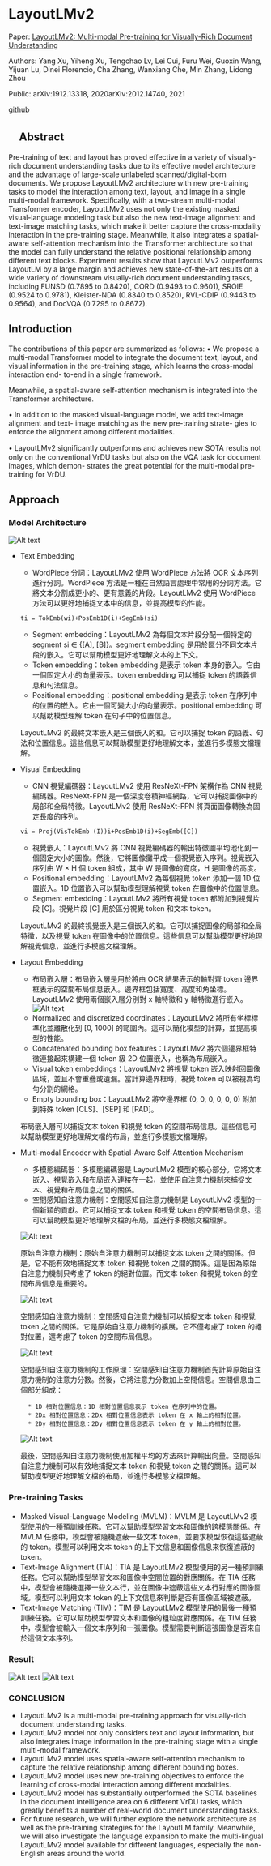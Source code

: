 # LayoutLMv2

Paper: [LayoutLMv2: Multi-modal Pre-training for Visually-Rich Document Understanding](https://aclanthology.org/2021.acl-long.201.pdf)

Authors: Yang Xu, Yiheng Xu, Tengchao Lv, Lei Cui, Furu Wei, Guoxin Wang, Yijuan Lu, Dinei Florencio, Cha Zhang, Wanxiang Che, Min Zhang, Lidong Zhou

Public: arXiv:1912.13318, 2020arXiv:2012.14740, 2021

[github](https://github.com/microsoft/unilm/tree/master/layoutlmv2)

## 　Abstract

Pre-training of text and layout has proved effective in a variety of visually-rich document understanding tasks due to its effective model architecture and the advantage of large-scale unlabeled scanned/digital-born documents. We propose LayoutLMv2 architecture with new pre-training tasks to model the interaction among text, layout, and image in a single multi-modal framework. Specifically, with a two-stream multi-modal Transformer encoder, LayoutLMv2 uses not only the existing masked visual-language modeling task but also the new text-image alignment and text-image matching tasks, which make it better capture the cross-modality interaction in the pre-training stage. Meanwhile, it also integrates a spatial-aware self-attention mechanism into the Transformer architecture so that the model can fully understand the relative positional relationship among different text blocks. Experiment results show that LayoutLMv2 outperforms LayoutLM by a large margin and achieves new state-of-the-art results on a wide variety of downstream visually-rich document understanding tasks, including FUNSD (0.7895 to 0.8420), CORD (0.9493 to 0.9601), SROIE (0.9524 to 0.9781), Kleister-NDA (0.8340 to 0.8520), RVL-CDIP (0.9443 to 0.9564), and DocVQA (0.7295 to 0.8672).

## Introduction
The contributions of this paper are summarized as follows: • We propose a multi-modal Transformer model to integrate the document text, layout, and visual information in the pre-training stage, which learns the cross-modal interaction end- to-end in a single framework. 

Meanwhile, a spatial-aware self-attention mechanism is integrated into the Transformer architecture. 

• In addition to the masked visual-language model, we add text-image alignment and text- image matching as the new pre-training strate- gies to enforce the alignment among different modalities. 

• LayoutLMv2 signiﬁcantly outperforms and achieves new SOTA results not only on the conventional VrDU tasks but also on the VQA task for document images, which demon- strates the great potential for the multi-modal pre-training for VrDU.

## Approach
### Model Architecture
![Alt text](./images/layoutlmv2_1architecture.png)
* Text Embedding
    * WordPiece 分詞：LayoutLMv2 使用 WordPiece 方法將 OCR 文本序列進行分詞。WordPiece 方法是一種在自然語言處理中常用的分詞方法。它將文本分割成更小的、更有意義的片段。LayoutLMv2 使用 WordPiece 方法可以更好地捕捉文本中的信息，並提高模型的性能。
    ```
    ti = TokEmb(wi)+PosEmb1D(i)+SegEmb(si)
    ```
    * Segment embedding：LayoutLMv2 為每個文本片段分配一個特定的 segment si ∈ {[A], [B]}。segment embedding 是用於區分不同文本片段的嵌入。它可以幫助模型更好地理解文本的上下文。
    * Token embedding：token embedding 是表示 token 本身的嵌入。它由一個固定大小的向量表示。token embedding 可以捕捉 token 的語義信息和句法信息。
    * Positional embedding：positional embedding 是表示 token 在序列中的位置的嵌入。它由一個可變大小的向量表示。positional embedding 可以幫助模型理解 token 在句子中的位置信息。

    LayoutLMv2 的最終文本嵌入是三個嵌入的和。它可以捕捉 token 的語義、句法和位置信息。這些信息可以幫助模型更好地理解文本，並進行多模態文檔理解。

* Visual Embedding
    * CNN 視覺編碼器：LayoutLMv2 使用 ResNeXt-FPN 架構作為 CNN 視覺編碼器。ResNeXt-FPN 是一個深度卷積神經網路，它可以捕捉圖像中的局部和全局特徵。LayoutLMv2 使用 ResNeXt-FPN 將頁面圖像轉換為固定長度的序列。
    ```
    vi = Proj(VisTokEmb (I))i+PosEmb1D(i)+SegEmb([C])
    ```
    * 視覺嵌入：LayoutLMv2 將 CNN 視覺編碼器的輸出特徵圖平均池化到一個固定大小的圖像。然後，它將圖像攤平成一個視覺嵌入序列。視覺嵌入序列由 W × H 個 token 組成，其中 W 是圖像的寬度，H 是圖像的高度。
    * Positional embedding：LayoutLMv2 為每個視覺 token 添加一個 1D 位置嵌入。1D 位置嵌入可以幫助模型理解視覺 token 在圖像中的位置信息。
    * Segment embedding：LayoutLMv2 將所有視覺 token 都附加到視覺片段 [C]。視覺片段 [C] 用於區分視覺 token 和文本 token。
    
    LayoutLMv2 的最終視覺嵌入是三個嵌入的和。它可以捕捉圖像的局部和全局特徵，以及視覺 token 在圖像中的位置信息。這些信息可以幫助模型更好地理解視覺信息，並進行多模態文檔理解。

* Layout Embedding
    * 布局嵌入層：布局嵌入層是用於將由 OCR 結果表示的軸對齊 token 邊界框表示的空間布局信息嵌入。邊界框包括寬度、高度和角坐標。LayoutLMv2 使用兩個嵌入層分別對 x 軸特徵和 y 軸特徵進行嵌入。
    ![Alt text](<./images/Layout Embedding.png>)
    * Normalized and discretized coordinates：LayoutLMv2 將所有坐標標準化並離散化到 [0, 1000] 的範圍內。這可以簡化模型的計算，並提高模型的性能。
    * Concatenated bounding box features：LayoutLMv2 將六個邊界框特徵連接起來構建一個 token 級 2D 位置嵌入，也稱為布局嵌入。
    * Visual token embeddings：LayoutLMv2 將視覺 token 嵌入映射回圖像區域，並且不會重疊或遺漏。當計算邊界框時，視覺 token 可以被視為均勻分割的網格。
    * Empty bounding box：LayoutLMv2 將空邊界框 (0, 0, 0, 0, 0, 0) 附加到特殊 token [CLS]、[SEP] 和 [PAD]。

    布局嵌入層可以捕捉文本 token 和視覺 token 的空間布局信息。這些信息可以幫助模型更好地理解文檔的布局，並進行多模態文檔理解。

* Multi-modal Encoder with Spatial-Aware Self-Attention Mechanism
    * 多模態編碼器：多模態編碼器是 LayoutLMv2 模型的核心部分。它將文本嵌入、視覺嵌入和布局嵌入連接在一起，並使用自注意力機制來捕捉文本、視覺和布局信息之間的關係。
    * 空間感知自注意力機制：空間感知自注意力機制是 LayoutLMv2 模型的一個新穎的貢獻。它可以捕捉文本 token 和視覺 token 的空間布局信息。這可以幫助模型更好地理解文檔的布局，並進行多模態文檔理解。

    ![Alt text](<./images/Multi-modal Encoder 1.png>) 

    原始自注意力機制：原始自注意力機制可以捕捉文本 token 之間的關係。但是，它不能有效地捕捉文本 token 和視覺 token 之間的關係。這是因為原始自注意力機制只考慮了 token 的絕對位置。而文本 token 和視覺 token 的空間布局信息是重要的。

    ![Alt text](<./images/Multi-modal Encoder 2.png>) 

    空間感知自注意力機制：空間感知自注意力機制可以捕捉文本 token 和視覺 token 之間的關係。它是原始自注意力機制的擴展。它不僅考慮了 token 的絕對位置，還考慮了 token 的空間布局信息。

    ![Alt text](<./images/Multi-modal Encoder 3.png>) 
    
    空間感知自注意力機制的工作原理：空間感知自注意力機制首先計算原始自注意力機制的注意力分數。然後，它將注意力分數加上空間信息。空間信息由三個部分組成：

        * 1D 相對位置信息：1D 相對位置信息表示 token 在序列中的位置。
        * 2Dx 相對位置信息：2Dx 相對位置信息表示 token 在 x 軸上的相對位置。
        * 2Dy 相對位置信息：2Dy 相對位置信息表示 token 在 y 軸上的相對位置。

    ![Alt text](<./images/Multi-modal Encoder 4.png>)

    最後，空間感知自注意力機制使用加權平均的方法來計算輸出向量。空間感知自注意力機制可以有效地捕捉文本 token 和視覺 token 之間的關係。這可以幫助模型更好地理解文檔的布局，並進行多模態文檔理解。
###  Pre-training Tasks
* Masked Visual-Language Modeling (MVLM)：MVLM 是 LayoutLMv2 模型使用的一種預訓練任務。它可以幫助模型學習文本和圖像的跨模態關係。在 MVLM 任務中，模型會被隨機遮蔽一些文本 token，並要求模型恢復這些遮蔽的 token。模型可以利用文本 token 的上下文信息和圖像信息來恢復遮蔽的 token。
* Text-Image Alignment (TIA)：TIA 是 LayoutLMv2 模型使用的另一種預訓練任務。它可以幫助模型學習文本和圖像中空間位置的對應關係。在 TIA 任務中，模型會被隨機選擇一些文本行，並在圖像中遮蔽這些文本行對應的圖像區域。模型可以利用文本 token 的上下文信息來判斷是否有圖像區域被遮蔽。
* Text-Image Matching (TIM)：TIM 是 LayoutLMv2 模型使用的最後一種預訓練任務。它可以幫助模型學習文本和圖像的粗粒度對應關係。在 TIM 任務中，模型會被輸入一個文本序列和一張圖像。模型需要判斷這張圖像是否來自於這個文本序列。

### Result
![Alt text](./images/LayoutLMv2_result1.png) 
![Alt text](./images/LayoutLMv2_result2.png)
###   CONCLUSION 
* LayoutLMv2 is a multi-modal pre-training approach for visually-rich document understanding tasks.
* LayoutLMv2 model not only considers text and layout information, but also integrates image information in the pre-training stage with a single multi-modal framework.
* LayoutLMv2 model uses spatial-aware self-attention mechanism to capture the relative relationship among different bounding boxes.
* LayoutLMv2 model uses new pre-training objectives to enforce the learning of cross-modal interaction among different modalities.
* LayoutLMv2 model has substantially outperformed the SOTA baselines in the document intelligence area on 6 different VrDU tasks, which greatly benefits a number of real-world document understanding tasks.
* For future research, we will further explore the network architecture as well as the pre-training strategies for the LayoutLM family. Meanwhile, we will also investigate the language expansion to make the multi-lingual LayoutLMv2 model available for different languages, especially the non-English areas around the world.